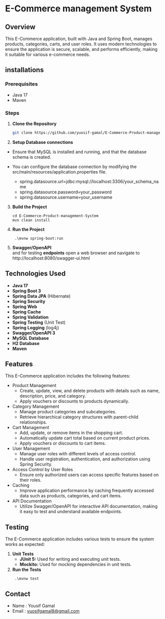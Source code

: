 # E-Commerce management System

## Overview

This E-Commerce application, built with Java and Spring Boot, manages products, categories, carts, and user roles. It
uses modern technologies to ensure the application is secure, scalable, and performs efficiently, making it suitable for
various e-commerce needs.

## installations

### Prerequisites

* Java 17
* Maven

### Steps

1. **Clone the Repository**

   ```bash
   git clone https://github.com/yuosif-gamal/E-Commerce-Product-management-System.git

2. **Setup Database connections** </br>

* Ensure that MySQL is installed and running, and that the database schema is created.
* You can configure the database connection by modifying the src/main/resources/application.properties file. </br>

    * spring.datasource.url=jdbc:mysql://localhost:3306/your_schema_name
    * spring.datasource.password=your_password
    * spring.datasource.username=your_username
  
3. **Build the Project**
    ```
   cd E-Commerce-Product-management-System
   mvn clean install
4. **Run the Project**
   ```
    .\mvnw spring-boot:run

5. **Swagger/OpenAPI** </br>
   and for testing  **endpoints** open a web browser and navigate to http://localhost:8080/swagger-ui.html

## Technologies Used

- **Java 17**
- **Spring Boot 3**
- **Spring Data JPA** (Hibernate)
- **Spring Security**
- **Spring Web**
- **Spring Cache**
- **Spring Validation**
- **Spring Testing** (Unit Test)
- **Spring Logging** (log4j)
- **Swagger/OpenAPI 3**
- **MySQL Database**
- **H2 Database**
- **Maven**

## Features

This E-Commerce application includes the following features:

* Product Management
    * Create, update, view, and delete products with details such as name, description, price, and category.
    * Apply vouchers or discounts to products dynamically.
* Category Management
    * Manage product categories and subcategories.
    * Retrieve hierarchical category structures with parent-child relationships.
* Cart Management
    * Add, update, or remove items in the shopping cart.
    * Automatically update cart total based on current product prices.
    * Apply vouchers or discounts to cart items.
* User Management
    * Manage user roles with different levels of access control.
    * Handle user registration, authentication, and authorization using Spring Security.
* Access Control by User Roles
    * Ensure only authorized users can access specific features based on their roles.
* Caching
    * Improve application performance by caching frequently accessed data such as products, categories, and cart items.
* API Documentation
    * Utilize Swagger/OpenAPI for interactive API documentation, making it easy to test and understand available
      endpoints.

## Testing

The E-Commerce application includes various tests to ensure the system works as expected:

1. **Unit Tests**
    * **JUnit 5:** Used for writing and executing unit tests.
    * **Mockito:** Used for mocking dependencies in unit tests.
2. **Run the Tests**
   ```
    .\mvnw test

###    

## Contact

- Name : Yousif Gamal
- Email : yuosifgamal8@gmail.com